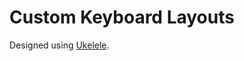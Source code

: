 # Custom Keyboard Layouts

Designed using [Ukelele](https://scripts.sil.org/cms/scripts/page.php?site_id=nrsi&id=ukelele).
